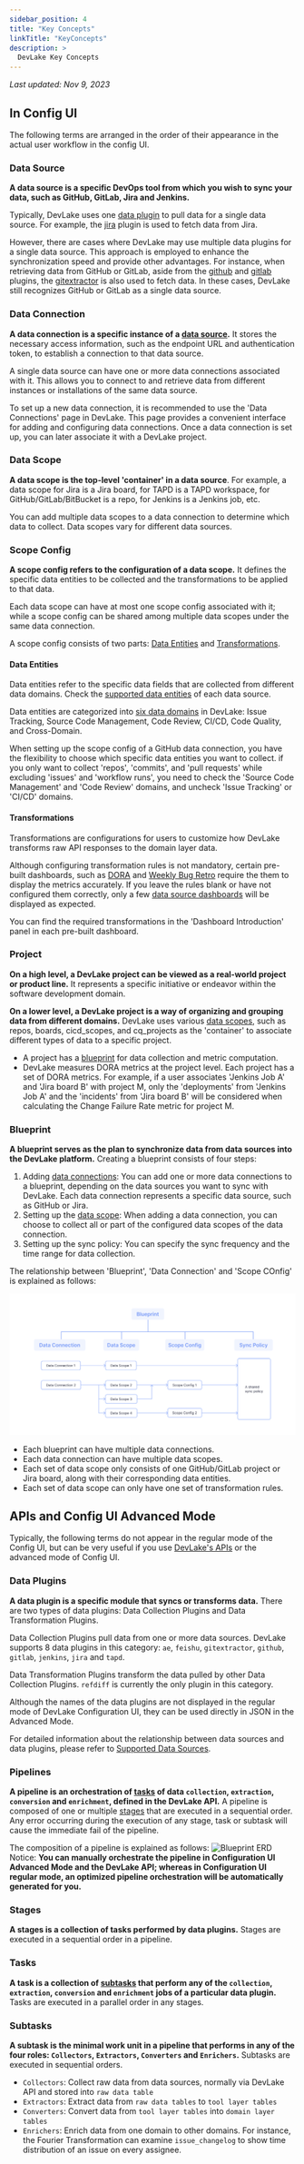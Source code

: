 ```yaml
---
sidebar_position: 4
title: "Key Concepts"
linkTitle: "KeyConcepts"
description: >
  DevLake Key Concepts
---
```


*Last updated: Nov 9, 2023*


## In Config UI

The following terms are arranged in the order of their appearance in the actual user workflow in the config UI.

### Data Source
**A data source is a specific DevOps tool from which you wish to sync your data, such as GitHub, GitLab, Jira and Jenkins.**

Typically, DevLake uses one [data plugin](#data-plugins) to pull data for a single data source. For example, the [jira](/docs/Plugins/jira.md) plugin is used to fetch data from Jira.

However, there are cases where DevLake may use multiple data plugins for a single data source. This approach is employed to enhance the synchronization speed and provide other advantages. For instance, when retrieving data from GitHub or GitLab, aside from the [github](/docs/Plugins/github.md) and [gitlab](/docs/Plugins/gitlab.md) plugins, the [gitextractor](/docs/Plugins/gitextractor.md) is also used to fetch data. In these cases, DevLake still recognizes GitHub or GitLab as a single data source.

### Data Connection
**A data connection is a specific instance of a [data source](#data-source).** It stores the necessary access information, such as the endpoint URL and authentication token, to establish a connection to that data source.

A single data source can have one or more data connections associated with it. This allows you to connect to and retrieve data from different instances or installations of the same data source.

To set up a new data connection, it is recommended to use the 'Data Connections' page in DevLake. This page provides a convenient interface for adding and configuring data connections. Once a data connection is set up, you can later associate it with a DevLake project.

### Data Scope
**A data scope is the top-level 'container' in a data source**. For example, a data scope for Jira is a Jira board, for TAPD is a TAPD workspace, for GitHub/GitLab/BitBucket is a repo, for Jenkins is a Jenkins job, etc.

You can add multiple data scopes to a data connection to determine which data to collect. Data scopes vary for different data sources.

### Scope Config
**A scope config refers to the configuration of a data scope.** It defines the specific data entities to be collected and the transformations to be applied to that data. 

Each data scope can have at most one scope config associated with it; while a scope config can be shared among multiple data scopes under the same data connection.

A scope config consists of two parts: [Data Entities](#data-entities) and [Transformations](#transformations).

#### Data Entities
Data entities refer to the specific data fields that are collected from different data domains. Check the [supported data entities](/docs/Overview/SupportedDataSources.md#data-collection-scope-by-each-plugin) of each data source.

Data entities are categorized into [six data domains](/docs/DataModels/DevLakeDomainLayerSchema.md#data-models) in DevLake: Issue Tracking, Source Code Management, Code Review, CI/CD, Code Quality, and Cross-Domain.

When setting up the scope config of a GitHub data connection, you have the flexibility to choose which specific data entities you want to collect. if you only want to collect 'repos', 'commits', and 'pull requests' while excluding 'issues' and 'workflow runs', you need to check the 'Source Code Management' and 'Code Review' domains, and uncheck 'Issue Tracking' or 'CI/CD' domains.

#### Transformations
Transformations are configurations for users to customize how DevLake transforms raw API responses to the domain layer data.

Although configuring transformation rules is not mandatory, certain pre-built dashboards, such as [DORA](/livedemo/EngineeringLeads/DORA) and [Weekly Bug Retro](/livedemo/EngineeringLeads/WeeklyBugRetro) require the them to display the metrics accurately. If you leave the rules blank or have not configured them correctly, only a few [data source dashboards](/livedemo/DataSources/GitHub) will be displayed as expected. 

You can find the required transformations in the 'Dashboard Introduction' panel in each pre-built dashboard.

### Project
**On a high level, a DevLake project can be viewed as a real-world project or product line.** It represents a specific initiative or endeavor within the software development domain.

**On a lower level, a DevLake project is a way of organizing and grouping data from different domains.** DevLake uses various [data scopes](#data-scope), such as repos, boards, cicd_scopes, and cq_projects as the 'container' to associate different types of data to a specific project. 

- A project has a [blueprint](#Bluepirnts) for data collection and metric computation. 
- DevLake measures DORA metrics at the project level. Each project has a set of DORA metrics. For example, if a user associates 'Jenkins Job A' and 'Jira board B' with project M, only the 'deployments' from 'Jenkins Job A' and the 'incidents' from 'Jira board B' will be considered when calculating the Change Failure Rate metric for project M.

### Blueprint
**A blueprint serves as the plan to synchronize data from data sources into the DevLake platform.** Creating a blueprint consists of four steps:
1. Adding [data connections](#data-connections): You can add one or more data connections to a blueprint, depending on the data sources you want to sync with DevLake. Each data connection represents a specific data source, such as GitHub or Jira. 
2. Setting up the [data scope](#data-scope): When adding a data connection, you can choose to collect all or part of the configured data scopes of the data connection.
3. Setting up the sync policy: You can specify the sync frequency and the time range for data collection.

The relationship between 'Blueprint', 'Data Connection' and 'Scope COnfig' is explained as follows:

![Blueprint ERD](../Configuration/images/blueprint-erd.svg)
- Each blueprint can have multiple data connections.
- Each data connection can have multiple data scopes.
- Each set of data scope only consists of one GitHub/GitLab project or Jira board, along with their corresponding data entities.
- Each set of data scope can only have one set of transformation rules.

## APIs and Config UI Advanced Mode

Typically, the following terms do not appear in the regular mode of the Config UI, but can be very useful if you use [DevLake's APIs](References.md) or the advanced mode of Config UI.

### Data Plugins
**A data plugin is a specific module that syncs or transforms data.** There are two types of data plugins: Data Collection Plugins and Data Transformation Plugins.

Data Collection Plugins pull data from one or more data sources. DevLake supports 8 data plugins in this category: `ae`, `feishu`, `gitextractor`, `github`, `gitlab`, `jenkins`, `jira` and `tapd`.

Data Transformation Plugins transform the data pulled by other Data Collection Plugins. `refdiff` is currently the only plugin in this category.

Although the names of the data plugins are not displayed in the regular mode of DevLake Configuration UI, they can be used directly in JSON in the Advanced Mode.

For detailed information about the relationship between data sources and data plugins, please refer to [Supported Data Sources](SupportedDataSources.md).


### Pipelines
**A pipeline is an orchestration of [tasks](#tasks) of data `collection`, `extraction`, `conversion` and `enrichment`, defined in the DevLake API.** A pipeline is composed of one or multiple [stages](#stages) that are executed in a sequential order. Any error occurring during the execution of any stage, task or subtask will cause the immediate fail of the pipeline.

The composition of a pipeline is explained as follows:
![Blueprint ERD](/img/Glossary/pipeline-erd.svg)
Notice: **You can manually orchestrate the pipeline in Configuration UI Advanced Mode and the DevLake API; whereas in Configuration UI regular mode, an optimized pipeline orchestration will be automatically generated for you.**


### Stages
**A stages is a collection of tasks performed by data plugins.** Stages are executed in a sequential order in a pipeline.

### Tasks
**A task is a collection of [subtasks](#subtasks) that perform any of the `collection`, `extraction`, `conversion` and `enrichment` jobs of a particular data plugin.** Tasks are executed in a parallel order in any stages.

### Subtasks
**A subtask is the minimal work unit in a pipeline that performs in any of the four roles: `Collectors`, `Extractors`, `Converters` and `Enrichers`.** Subtasks are executed in sequential orders.
- `Collectors`: Collect raw data from data sources, normally via DevLake API and stored into `raw data table`
- `Extractors`: Extract data from `raw data tables` to `tool layer tables`
- `Converters`: Convert data from `tool layer tables` into `domain layer tables`
- `Enrichers`: Enrich data from one domain to other domains. For instance, the Fourier Transformation can examine `issue_changelog` to show time distribution of an issue on every assignee.
